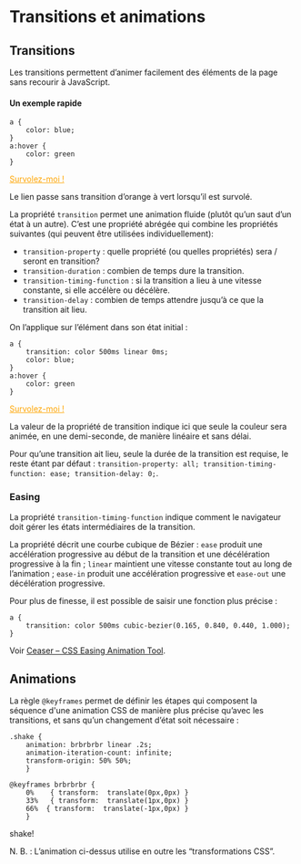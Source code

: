 # Transitions et animations

## Transitions

Les transitions permettent d’animer facilement des éléments de la page sans recourir à JavaScript.

#### Un exemple rapide
```
a {
    color: blue;
}
a:hover {
    color: green
}
```

<style>
.notrans a {
    color: orange;
}
.notrans a:hover {
    color: green
}
</style>

<p class="notrans">
    <a href="#">Survolez-moi !</a>
</p>
Le lien passe sans transition d’orange à vert lorsqu’il est survolé.

La propriété `transition` permet une animation fluide (plutôt qu’un saut d’un état à un autre). C’est une propriété abrégée qui combine les propriétés suivantes (qui peuvent être utilisées individuellement):

- `transition-property` : quelle propriété (ou quelles propriétés) sera / seront en transition?
- `transition-duration` : combien de temps dure la transition.
- `transition-timing-function` : si la transition a lieu à une vitesse constante, si elle accélère ou décélère.
- `transition-delay` : combien de temps attendre jusqu’à ce que la transition ait lieu.

On l’applique sur l’élément dans son état initial :

```
a {
    transition: color 500ms linear 0ms;
    color: blue;
}
a:hover {
    color: green
}
```

<style>
.trans a {
    transition: color 500ms linear 0ms;
    color: orange;
}
.trans a:hover {
    color: green
}
</style>

<p class="trans">
    <a href="#">Survolez-moi !</a>
</p>

La valeur de la propriété de transition indique ici que seule la couleur sera animée, en une demi-seconde, de manière linéaire et sans délai.

Pour qu’une transition ait lieu, seule la durée de la transition est requise, le reste étant par défaut : `transition-property: all; transition-timing-function: ease; transition-delay: 0;`.

### Easing

La propriété `transition-timing-function` indique comment le navigateur doit gérer les états intermédiaires de la transition.

La propriété décrit une courbe cubique de Bézier : `ease` produit une accélération progressive au début de la transition et une décélération progressive à la fin ; `linear` maintient une vitesse constante tout au long de l’animation ; `ease-in` produit une accélération progressive et `ease-out` une décélération progressive.

Pour plus de finesse, il est possible de saisir une fonction plus précise :
```
a {
    transition: color 500ms cubic-bezier(0.165, 0.840, 0.440, 1.000);
}
```

Voir [Ceaser – CSS Easing Animation Tool](https://matthewlein.com/tools/ceaser).


## Animations

La règle `@keyframes` permet de définir les étapes qui composent la séquence d'une animation CSS de manière plus précise qu’avec les transitions, et sans qu’un changement d’état soit nécessaire :

```
.shake {
    animation: brbrbrbr linear .2s;
    animation-iteration-count: infinite;
    transform-origin: 50% 50%;
    }

@keyframes brbrbrbr {
    0%    { transform:  translate(0px,0px) }
    33%   { transform:  translate(1px,0px) }
    66%  { transform:  translate(-1px,0px) }
    }

```

<div class="shake">shake!</div>

N. B. : L’animation ci-dessus utilise en outre les “transformations CSS”.
